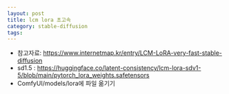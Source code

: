 ```yaml
---
layout: post
title: lcm lora 초고속
category: stable-diffusion
tags: 
---
```


* 참고자료: https://www.internetmap.kr/entry/LCM-LoRA-very-fast-stable-diffusion
* sd1.5 : https://huggingface.co/latent-consistency/lcm-lora-sdv1-5/blob/main/pytorch_lora_weights.safetensors
* ComfyUI/models/lora에 파일 옮기기